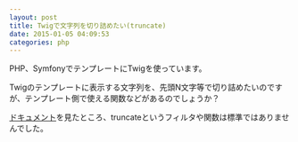```yaml
---
layout: post
title: Twigで文字列を切り詰めたい(truncate)
date: 2015-01-05 04:09:53
categories: php
---
```

<!-- {% raw %} -->
<p>PHP、SymfonyでテンプレートにTwigを使っています。</p>

<p>Twigのテンプレートに表示する文字列を、先頭N文字等で切り詰めたいのですが、テンプレート側で使える関数などがあるのでしょうか？</p>

<p><a href="http://twig.sensiolabs.org/documentation" rel="nofollow">ドキュメント</a>を見たところ、truncateというフィルタや関数は標準ではありませんでした。</p>
<!-- {% endraw %} -->
